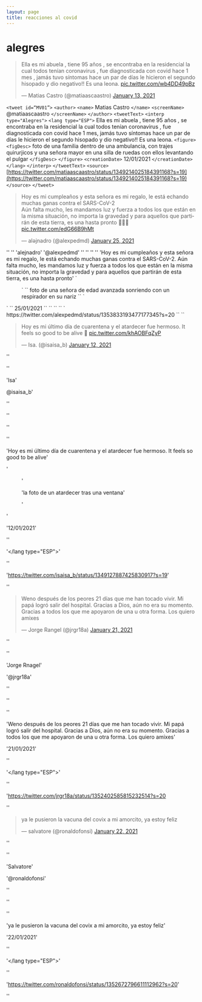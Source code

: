 ```yaml
---
layout: page
title: reacciones al covid 
---
```

# alegres   
<blockquote class="twitter-tweet"><p lang="es" dir="ltr">Ella es mi abuela , tiene 95 años , se encontraba en la residencial la cual todos tenían coronavirus , fue diagnosticada con covid hace 1 mes , jamás tuvo síntomas hace un par de días le hicieron el segundo hisopado y dio negativo!! Es una leona. <a href="https://t.co/wb4DD49pBz">pic.twitter.com/wb4DD49pBz</a></p>&mdash; Matias Castro (@matiaascaastro) <a href="https://twitter.com/matiaascaastro/status/1349214025184391168?ref_src=twsrc%5Etfw">January 13, 2021</a></blockquote> <script async src="https://platform.twitter.com/widgets.js" charset="utf-8"></script>


`<tweet id=“MV01”>`
`<author>`
`<name>` Matias Castro `</name>`
`<screenName>` @matiaascaastro `</screenName>`
`</author>`
`<tweetText>`
`<interp type="Alegres">`
`<lang type="ESP">`
Ella es mi abuela , tiene 95 años , se encontraba en la residencial la cual todos tenían coronavirus , fue diagnosticada con covid hace 1 mes, jamás tuvo síntomas hace un par de días le hicieron el segundo hisopado y dio negativo!! Es una leona.
`<figure>`
`<figDesc>` foto de una familia dentro de una ambulancia, con trajes quirurjicos y una señora mayor en una silla de ruedas con ellos levantando el pulgar `</figDesc>`
`</figure>`
`<creationDate>` 12/01/2021 `</creationDate>`
`</lang>`
`</interp>`
`</tweetText>`
`<source>` [https://twitter.com/matiaascaastro/status/1349214025184391168?s=19](https://twitter.com/matiaascaastro/status/1349214025184391168?s=19) `</source>`
`</tweet>`

<blockquote class="twitter-tweet"><p lang="es" dir="ltr">Hoy es mi cumpleaños y esta señora es mi regalo, le está echando muchas ganas contra el SARS-CoV-2 <br>Aún falta mucho, les mandamos luz y fuerza a todos los que están en la misma situación, no importa la gravedad y para aquellos que partirán de esta tierra, es una hasta pronto 💙👵🏼 <a href="https://t.co/edG66B9hMt">pic.twitter.com/edG66B9hMt</a></p>&mdash; alǝjnadro (@alexpedmd) <a href="https://twitter.com/alexpedmd/status/1353833193477177345?ref_src=twsrc%5Etfw">January 25, 2021</a></blockquote> <script async src="https://platform.twitter.com/widgets.js" charset="utf-8"></script>
'<tweet id=“MV02”>'
'<author>'
'<name>alejnadro</name>'
'<screenName>@alexpedmd</screenName>'
'</author>'
'<tweetText>'
'<interp type="Alegres">'
'<lang type="ESP">'
'Hoy es mi cumpleaños y esta señora es mi regalo, le está echando muchas ganas contra el SARS-CoV-2. Aún falta mucho, les mandamos luz y fuerza a todos los que están en la misma situación, no importa la gravedad y para aquellos que partirán de esta tierra, es una hasta pronto'
`<figure>`
`<figDesc>` foto de una señora de edad avanzada sonriendo con un respirador en su nariz `</figDesc>`
`</figure>`
`<creationDate>` 25/01/2021 `</creationDate>`
`</interp>`
`</lang type="ESP">`
`</tweetText>`
`<source> https://twitter.com/alexpedmd/status/1353833193477177345?s=20 `</source>`
`</tweet>`


<blockquote class="twitter-tweet"><p lang="es" dir="ltr">Hoy es mi último día de cuarentena y el atardecer fue hermoso. It feels so good to be alive 🌇 <a href="https://t.co/khAOBFqZyP">pic.twitter.com/khAOBFqZyP</a></p>&mdash; Isa. (@isaisa_b) <a href="https://twitter.com/isaisa_b/status/1349127887425830917?ref_src=twsrc%5Etfw">January 12, 2021</a></blockquote> <script async src="https://platform.twitter.com/widgets.js" charset="utf-8"></script> 

'<tweet id=“MV03”>'

'<author>'

'<name>Isa</name>'

<screenName>@isaisa_b</screenName>'

'</author>'

'<tweetText>'

'<interp type="Alegres">'

'<lang type="ESP">'

'Hoy es mi último día de cuarentena y el atardecer fue hermoso. It feels so good to be alive'

'<figure>'

'<figDesc>la foto de un atardecer tras una ventana</figDesc>'

'</figure>'

'<creationDate>12/01/2021</creationDate>'

'</interp>'

'</lang type="ESP">'

'</tweetText>'

'<source>https://twitter.com/isaisa_b/status/1349127887425830917?s=19</source>'

'</tweet>'


<blockquote class="twitter-tweet"><p lang="es" dir="ltr">Weno después de los peores 21 días que me han tocado vivir. Mi papá logró salir del hospital. Gracias a Dios, aún no era su momento. Gracias a todos los que me apoyaron de una u otra forma. Los quiero amixes</p>&mdash; Jorge Rangel (@jrgr18a) <a href="https://twitter.com/jrgr18a/status/1352402585815232514?ref_src=twsrc%5Etfw">January 21, 2021</a></blockquote> <script async src="https://platform.twitter.com/widgets.js" charset="utf-8"></script>

'<tweet id=“MV04”>'

'<author>'

'<name>Jorge Rnagel</name>'

'<screenName>@jrgr18a</screenName>'

'<tweetText>' 

'<interp type="Alegres">'

'<lang type="ESP">'

'Weno después de los peores 21 días que me han tocado vivir. Mi papá logró salir del hospital. Gracias a Dios, aún no era su momento. Gracias a todos los que me apoyaron de una u otra forma. Los quiero amixes'

'<creationDate>21/01/2021</creationDate>'

'</interp>'

'</lang type="ESP">'

'</tweetText>'

'<source>https://twitter.com/jrgr18a/status/1352402585815232514?s=20</source>

'</tweet>' 


<blockquote class="twitter-tweet"><p lang="es" dir="ltr">ya le pusieron la vacuna del covix a mi amorcito, ya estoy feliz</p>&mdash; salvatore (@ronaldofonsi) <a href="https://twitter.com/ronaldofonsi/status/1352672796611112962?ref_src=twsrc%5Etfw">January 22, 2021</a></blockquote> <script async src="https://platform.twitter.com/widgets.js" charset="utf-8"></script> 

'<tweet id=“MV05”>'

'<author>'

'<name>Salvatore</name>'

'<screenName>@ronaldofonsi</screenName>'

'<tweetText>' 

'<interp type="Alegres">'

'<lang type="ESP">'

'ya le pusieron la vacuna del covix a mi amorcito, ya estoy feliz'

'<creationDate>22/01/2021</creationDate>'

'</interp>'

'</lang type="ESP">'

'</tweetText>'

'<source>https://twitter.com/ronaldofonsi/status/1352672796611112962?s=20</soucer>'

'</tweet>' 


